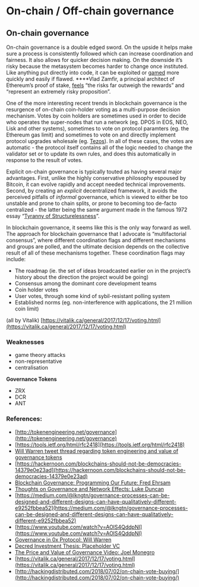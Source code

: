 # On-chain / Off-chain governance

## On-chain governance

On-chain governance is a double edged sword. On the upside it helps make sure a process is consistently followed which can increase coordination and fairness. It also allows for quicker decision making. On the downside it’s risky because the metasystem becomes harder to change once instituted. Like anything put directly into code, it can be exploited or [gamed](https://en.wikipedia.org/wiki/Nomic) more quickly and easily if flawed. ****Vlad Zamfir, a principal architect of Ethereum’s proof of stake, [feels](https://www.youtube.com/watch?v=9RtSod8EXn4&feature=youtu.be&t=2h33m39s) “the risks far outweigh the rewards” and “represent an extremely risky proposition”.

One of the more interesting recent trends in blockchain governance is the resurgence of on-chain coin-holder voting as a multi-purpose decision mechanism. Votes by coin holders are sometimes used in order to decide who operates the super-nodes that run a network \(eg. DPOS in EOS, NEO, Lisk and other systems\), sometimes to vote on protocol paramters \(eg. the Ethereum gas limit\) and sometimes to vote on and directly implement protocol upgrades wholesale \(eg. [Tezos](http://tezos.com/)\). In all of these cases, the votes are automatic - the protocol itself contains all of the logic needed to change the validator set or to update its own rules, and does this automatically in response to the result of votes.

Explicit on-chain governance is typically touted as having several major advantages. First, unlike the highly conservative philosophy espoused by Bitcoin, it can evolve rapidly and accept needed technical improvements. Second, by creating an _explicit_ decentralized framework, it avoids the perceived pitfalls of _informal_ governance, which is viewed to either be too unstable and prone to chain splits, or prone to becoming too de-facto centralized - the latter being the same argument made in the famous 1972 essay “[Tyranny of Structurelessness](http://www.jofreeman.com/joreen/tyranny.htm)”.

In blockchain governance, it seems like this is the only way forward as well. The approach for blockchain governance that I advocate is “multifactorial consensus”, where different coordination flags and different mechanisms and groups are polled, and the ultimate decision depends on the collective result of all of these mechanisms together. These coordination flags may include:

* The roadmap \(ie. the set of ideas broadcasted earlier on in the project’s history about the direction the project would be going\)
* Consensus among the dominant core development teams
* Coin holder votes
* User votes, through some kind of sybil-resistant polling system
* Established norms \(eg. non-interference with applications, the 21 million coin limit\)

\(all by Vitalik\) [https://vitalik.ca/general/2017/12/17/voting.html](https://vitalik.ca/general/2017/12/17/voting.html)

### Weaknesses

* game theory attacks 
* non-representative
* centralisation

**Governance Tokens**

* ZRX
* DCR
* ANT

### References:

* [http://tokenengineering.net/governance](http://tokenengineering.net/governance)
* [https://tools.ietf.org/html/rfc2418](https://tools.ietf.org/html/rfc2418)
* [Will Warren tweet thread regarding token engineering and value of governance tokens](https://twitter.com/willwarren89/status/1009661231559368704)
* [https://hackernoon.com/blockchains-should-not-be-democracies-14379e0e23ad](https://hackernoon.com/blockchains-should-not-be-democracies-14379e0e23ad)
* [Blockchain Governance: Programming Our Future: Fred Ehrsam](https://medium.com/@FEhrsam/blockchain-governance-programming-our-future-c3bfe30f2d74)
* [Thoughts on Governance and Network Effects: Luke Duncan](https://blog.aragon.one/thoughts-on-governance-and-network-effects-f40fda3e3f98)
* [https://medium.com/@lkngtn/governance-processes-can-be-designed-and-different-designs-can-have-qualitatively-different-e9252fbbea52](https://medium.com/@lkngtn/governance-processes-can-be-designed-and-different-designs-can-have-qualitatively-different-e9252fbbea52)
* [https://www.youtube.com/watch?v=AOlS4QddpNI](https://www.youtube.com/watch?v=AOlS4QddpNI)
* [Governance in 0x Protocol: Will Warren](https://blog.0xproject.com/governance-in-0x-protocol-86779ae5809e)
* [Decred Investment Thesis: Placeholder VC](https://www.placeholder.vc/blog/2018/5/12/decred-investment-thesis)
* [The Price and Value of Governance Video: Joel Monegro](https://www.youtube.com/watch?v=Mwv4nnvTI5E)
* [https://vitalik.ca/general/2017/12/17/voting.html](https://vitalik.ca/general/2017/12/17/voting.html)
* [http://hackingdistributed.com/2018/07/02/on-chain-vote-buying/](http://hackingdistributed.com/2018/07/02/on-chain-vote-buying/)

